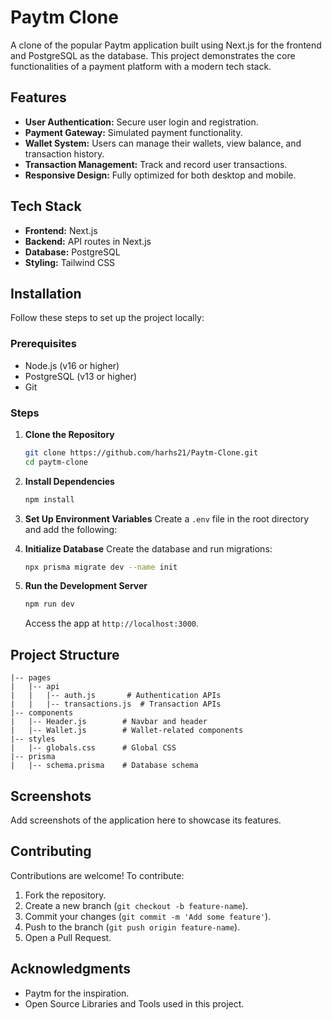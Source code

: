 # Paytm Clone

A clone of the popular Paytm application built using Next.js for the frontend and PostgreSQL as the database. This project demonstrates the core functionalities of a payment platform with a modern tech stack.

## Features

- **User Authentication:** Secure user login and registration.
- **Payment Gateway:** Simulated payment functionality.
- **Wallet System:** Users can manage their wallets, view balance, and transaction history.
- **Transaction Management:** Track and record user transactions.
- **Responsive Design:** Fully optimized for both desktop and mobile.

## Tech Stack

- **Frontend:** Next.js
- **Backend:** API routes in Next.js
- **Database:** PostgreSQL
- **Styling:** Tailwind CSS

## Installation

Follow these steps to set up the project locally:

### Prerequisites

- Node.js (v16 or higher)
- PostgreSQL (v13 or higher)
- Git

### Steps

1. **Clone the Repository**
   ```bash
   git clone https://github.com/harhs21/Paytm-Clone.git
   cd paytm-clone
   ```

2. **Install Dependencies**
   ```bash
   npm install
   ```

3. **Set Up Environment Variables**
   Create a `.env` file in the root directory and add the following:

4. **Initialize Database**
   Create the database and run migrations:
   ```bash
   npx prisma migrate dev --name init
   ```

5. **Run the Development Server**
   ```bash
   npm run dev
   ```
   Access the app at `http://localhost:3000`.

## Project Structure

```
|-- pages
|   |-- api
|   |   |-- auth.js       # Authentication APIs
|   |   |-- transactions.js  # Transaction APIs
|-- components
|   |-- Header.js        # Navbar and header
|   |-- Wallet.js        # Wallet-related components
|-- styles
|   |-- globals.css      # Global CSS
|-- prisma
|   |-- schema.prisma    # Database schema
```

## Screenshots

Add screenshots of the application here to showcase its features.

## Contributing

Contributions are welcome! To contribute:
1. Fork the repository.
2. Create a new branch (`git checkout -b feature-name`).
3. Commit your changes (`git commit -m 'Add some feature'`).
4. Push to the branch (`git push origin feature-name`).
5. Open a Pull Request.



## Acknowledgments

- Paytm for the inspiration.
- Open Source Libraries and Tools used in this project.
